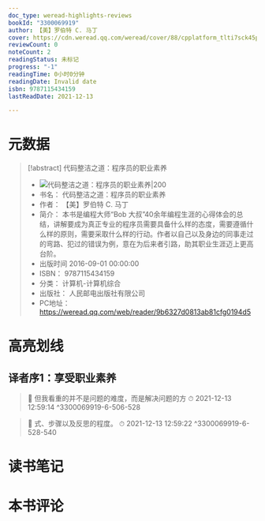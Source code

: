 ```yaml
---
doc_type: weread-highlights-reviews
bookId: "3300069919"
author: 【美】罗伯特 C. 马丁
cover: https://cdn.weread.qq.com/weread/cover/88/cpplatform_tlti7sck45po4oxyrwcmxi/t7_cpplatform_tlti7sck45po4oxyrwcmxi1693555589.jpg
reviewCount: 0
noteCount: 2
readingStatus: 未标记
progress: "-1"
readingTime: 0小时0分钟
readingDate: Invalid date
isbn: 9787115434159
lastReadDate: 2021-12-13

---
```

# 元数据
> [!abstract] 代码整洁之道：程序员的职业素养
> - ![ 代码整洁之道：程序员的职业素养|200](https://cdn.weread.qq.com/weread/cover/88/cpplatform_tlti7sck45po4oxyrwcmxi/t7_cpplatform_tlti7sck45po4oxyrwcmxi1693555589.jpg)
> - 书名： 代码整洁之道：程序员的职业素养
> - 作者： 【美】罗伯特 C. 马丁
> - 简介： 本书是编程大师“Bob 大叔”40余年编程生涯的心得体会的总结，讲解要成为真正专业的程序员需要具备什么样的态度，需要遵循什么样的原则，需要采取什么样的行动。作者以自己以及身边的同事走过的弯路、犯过的错误为例，意在为后来者引路，助其职业生涯迈上更高台阶。
> - 出版时间 2016-09-01 00:00:00
> - ISBN： 9787115434159
> - 分类： 计算机-计算机综合
> - 出版社： 人民邮电出版社有限公司
> - PC地址：https://weread.qq.com/web/reader/9b6327d0813ab81cfg0194d5

# 高亮划线

## 译者序1：享受职业素养

> 📌 但我看重的并不是问题的难度，而是解决问题的方 
> ⏱ 2021-12-13 12:59:14 ^3300069919-6-506-528

> 📌 式、步骤以及反思的程度。 
> ⏱ 2021-12-13 12:59:22 ^3300069919-6-528-540

# 读书笔记

# 本书评论
